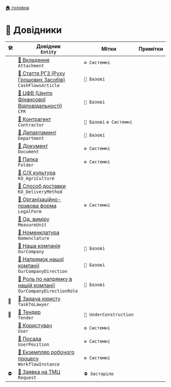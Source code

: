 ﻿[🏠 головна](../README.MD)

#  📘 Довідники

|🛠️| Довідник </br> `Entity` | Мітки | Примітки |
|---|---|---|---|
|| [📘 Вкладення](./Attachment.md) </br> `Attachment` | `⚙️ Системні` | |
|| [📘 Стаття РГЗ (Руху Грошових Засобів)](./CashFlowsArticle.md) </br> `CashFlowsArticle` | `🧱 Базові` | |
|| [📘 ЦФВ (Центр Фінансової Відповідальності)](./CFR.md) </br> `CFR` | `🧱 Базові`  | |
|| [📘 Контрагент](./Contractor.md) </br> `Contractor` | `🧱 Базові` `⚙️ Системні`  | |
|| [📘 Департамент](./Department.md) </br> `Department` | `🧱 Базові`  | |
|| [📘 Документ](./Document.md) </br> `Document`  | `⚙️ Системні` |  |
|| [📘 Папка](./Folder.md) </br> `Folder`  | `⚙️ Системні` |  |
|| [📘 С/Х культура](./KO_AgriCulture.md) </br> `KO_AgriCulture` |  |  |
|| [📘 Способ доставки](./KO_DeliveryMethod.md) </br> `KO_DeliveryMethod` |  |  |
|| [📘 Організаційно-правова форма](./LegalForm.md) </br> `LegalForm` | `⚙️ Системні`  |  |
|| [📘 Од. виміру](./MeasureUnit.md) </br> `MeasureUnit` | | |
|| [📘 Номенклатура](./Nomenclature.md) </br> `Nomenclature`  | | |
|| [📘 Наша компанія](./OurCompany.md) </br> `OurCompany` | `🧱 Базові`  | |
|| [📘 Напрямок нашої компанії](./OurCompanyDirection.md) </br> `OurCompanyDirection` | `🧱 Базові`  | |
|| [📘 Роль по напрямку в нашій компанії](./OurCompanyDirectionRole.md) </br> `OurCompanyDirectionRole` | `🧱 Базові`  | |
|🚧| [📘 Задача юристу](./TaskToLawyer.md) </br> `TaskToLawyer`  |  | |
|🚧| [📘 Тендер](./Tender.md) </br> `Tender`  | `🚧 UnderConstruction` | |
|| [📘 Користувач](./User.md) </br> `User`  | `⚙️ Системні`  | |
|| [📘 Посада](./UserPosition.md) </br> `UserPosition` | `⚙️ Системні`  | |
|| [📘 Екземпляр робочого процесу](./WorkflowInstance.md) </br> `WorkflowInstance` | `⚙️ Системні`  | |
|⛔| [📘 Заявка на ТМЦ](./Request.md) </br> `Request`  | `⛔ Застаріло` |  |
